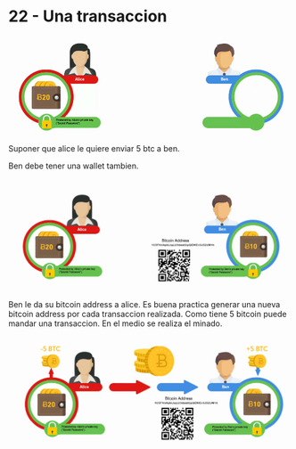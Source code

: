 # 22 - Una transaccion

![](../../.gitbook/assets/imagen%20%28336%29.png)

Suponer que alice le quiere enviar 5 btc a ben. 

Ben debe tener una wallet tambien.

![](../../.gitbook/assets/imagen%20%28333%29.png)

Ben le da su bitcoin address a alice. Es buena practica generar una nueva bitcoin address por cada transaccion realizada. Como tiene 5 bitcoin puede mandar una transaccion. En el medio se realiza el minado.

![](../../.gitbook/assets/imagen%20%28341%29.png)



